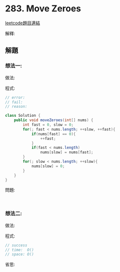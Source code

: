 # 283. Move Zeroes

[leetcode題目連結](https://leetcode.com/problems/move-zeroes/)

解釋:

## 解題

### 想法一:

做法:

程式:

```java
// error: 
// fail:
// reason: 

class Solution {
    public void moveZeroes(int[] nums) {
        int fast = 0, slow = 0;
        for(; fast < nums.length; ++slow, ++fast){
            if(nums[fast] == 0){
                ++fast;
            }
            if(fast < nums.length)
                nums[slow] = nums[fast];
        }
        for(; slow < nums.length; ++slow){
            nums[slow] = 0;
        }
    }
}
```

問題:

<br/>

### 想法二:

做法:

程式:

```c++
// success
// time:  O()
// space: O()


```

省思: 

<br/>

<!--
### 網路解一:

```c++

```
-->
